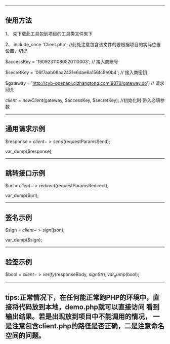 ------
使用方法
------

1、 先下载此工具包到项目的工具类文件夹下

2、 include_once 'Client.php';  //此处注意包含该文件的要根据项目的实际位置设置，切记

 
$accessKey     = '19092311080520110003';   // 接入商账号

$secretKey     = '06f7aab08aa2431e6dae6a156fc9e0b4';   // 接入商密钥

$gateway       = 'http://cyb-openapi.qizhangtong.com:8070/gateway.do';   // 请求网关

$client        = new Client($gateway, $accessKey, $secretKey);   //初始化时 带入必填参数


---
通用请求示例
---
$response   = $client->send($requestParamsSend);

var_dump($response);


---
跳转接口示例
---
$url        = $client->redirect($requestParamsRedirect);

var_dump($url);

---
签名示例
---
$sign       = $client->sign($json);

var_dump($sign);

---
验签示例
---
$bool           = $client->verify($responseBody, $signStr);
var_dump($bool);

---
tips:正常情况下，在任何能正常跑PHP的环境中，直接将代码放到本地，demo.php就可以直接访问 看到输出结果。若是出现放到项目中不能调用的情况，
一是注意包含client.php的路径是否正确，二是注意命名空间的问题。
---


